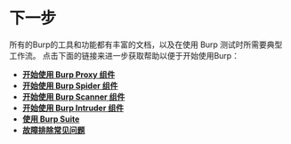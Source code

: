 # 下一步

所有的Burp的工具和功能都有丰富的文档，以及在使用 Burp 测试时所需要典型工作流。
点击下面的链接来进一步获取帮助以便于开始使用Burp：

* [**开始使用 Burp Proxy 组件**](../../Proxy/Getting_Started.md)
* [**开始使用 Burp Spider 组件**](../../Spider/Getting_Started.md)
* [**开始使用 Burp Scanner 组件**](../../Scanner/Getting_Started.md)
* [**开始使用 Burp Intruder 组件**](../../Intruder/Getting_started.md)
* [**使用 Burp Suite**](../Using_Burp_Suite/README.md)
* [**故障排除常见问题**](../Troubleshooting.md)